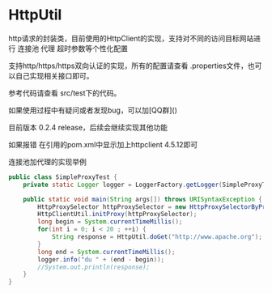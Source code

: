 # HttpUtil
http请求的封装类，目前使用的HttpClient的实现，支持对不同的访问目标网站进行 连接池 代理 超时参数等个性化配置

支持http/https/https双向认证的实现，所有的配置请查看 .properties文件，也可以自己实现相关接口即可。 

参考代码请查看 src/test下的代码。

如果使用过程中有疑问或者发现bug，可以加[QQ群](<a target="_blank" href="https://qm.qq.com/cgi-bin/qm/qr?k=zv5wK5NqfxljEfVAAu9h3Cq_kRgveQeA&jump_from=webapi"></a>)

目前版本 0.2.4 release，后续会继续实现其他功能

如果报错 在引用的pom.xml中显示加上httpclient 4.5.12即可

连接池加代理的实现举例

```java
public class SimpleProxyTest {
    private static Logger logger = LoggerFactory.getLogger(SimpleProxyTest.class);

    public static void main(String args[]) throws URISyntaxException {
        HttpProxySelector httpProxySelector = new HttpProxySelectorByProperties();
        HttpClientUtil.initProxy(httpProxySelector);
        long begin = System.currentTimeMillis();
        for(int i = 0; i < 20 ; ++i) {
            String response = HttpUtil.doGet("http://www.apache.org");
        }
        long end = System.currentTimeMillis();
        logger.info("du " + (end - begin));
        //System.out.println(response);
    }
}

```
